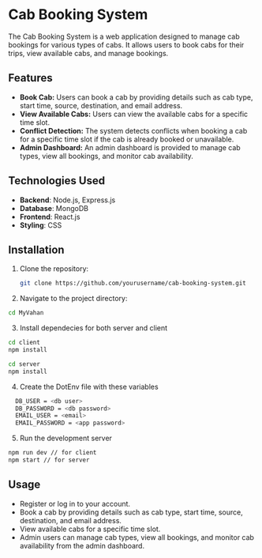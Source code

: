 # Cab Booking System

The Cab Booking System is a web application designed to manage cab bookings for various types of cabs. It allows users to book cabs for their trips, view available cabs, and manage bookings.

## Features

- **Book Cab:** Users can book a cab by providing details such as cab type, start time, source, destination, and email address.
- **View Available Cabs:** Users can view the available cabs for a specific time slot.
- **Conflict Detection:** The system detects conflicts when booking a cab for a specific time slot if the cab is already booked or unavailable.
- **Admin Dashboard:** An admin dashboard is provided to manage cab types, view all bookings, and monitor cab availability.

## Technologies Used

- **Backend**: Node.js, Express.js
- **Database**: MongoDB
- **Frontend**: React.js
- **Styling**: CSS

## Installation

1. Clone the repository:

   ```bash
   git clone https://github.com/yourusername/cab-booking-system.git
    ```
2. Navigate to the project directory:
  ```bash
  cd MyVahan
  ```
3. Install dependecies for both server and client
  ```bash
  cd client
  npm install
  ```
  ```bash
  cd server
  npm install
  ```
4. Create the DotEnv file with these variables
  ```bash
    DB_USER = <db user>
    DB_PASSWORD = <db password>
    EMAIL_USER = <email>
    EMAIL_PASSWORD = <app password>
  ```
5. Run the development server
  ```bash
  npm run dev // for client
  npm start // for server
  ```

## Usage
 - Register or log in to your account.
 - Book a cab by providing details such as cab type, start time, source, destination, and email address.
 - View available cabs for a specific time slot.
 - Admin users can manage cab types, view all bookings, and monitor cab availability from the admin dashboard.
